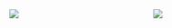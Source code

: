 <div align="center">
<a href="#">
  <img align="right" src="https://github-readme-stats.vercel.app/api?username=FESSXX&count_private=true&show_icons=true" />
</a>
  <img  src="https://count.getloli.com/get/@FESSXX?theme=booru-smtg"></img>
</div>
